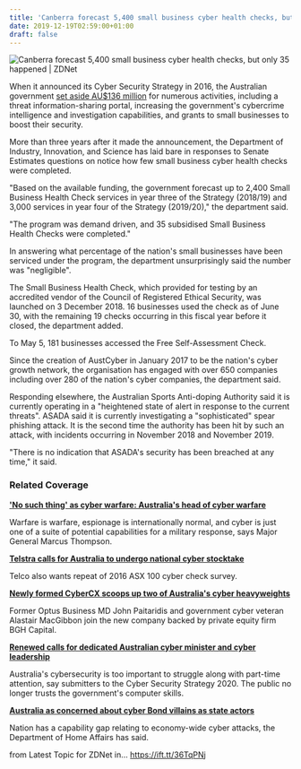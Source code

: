```yaml
---
title: 'Canberra forecast 5,400 small business cyber health checks, but only 35 happened'
date: 2019-12-19T02:59:00+01:00
draft: false
---
```


![](https://zdnet2.cbsistatic.com/hub/i/r/2019/06/26/cb39cdb6-221d-49fb-a0d5-6847b23b7b60/thumbnail/770x578/d6e094455a0c3489d22fbda8fe10bd0e/canberra-parliament-house.jpg "Canberra forecast 5,400 small business cyber health checks, but only 35 happened | ZDNet")  

When it announced its Cyber Security Strategy in 2016, the Australian government [set aside AU$136 million](https://www.zdnet.com/article/australia-to-get-cyber-minister-as-part-of-au240m-cyber-package/) for numerous activities, including a threat information-sharing portal, increasing the government's cybercrime intelligence and investigation capabilities, and grants to small businesses to boost their security.

More than three years after it made the announcement, the Department of Industry, Innovation, and Science has laid bare in responses to Senate Estimates questions on notice how few small business cyber health checks were completed.

"Based on the available funding, the government forecast up to 2,400 Small Business Health Check services in year three of the Strategy (2018/19) and 3,000 services in year four of the Strategy (2019/20)," the department said.

"The program was demand driven, and 35 subsidised Small Business Health Checks were completed."

In answering what percentage of the nation's small businesses have been serviced under the program, the department unsurprisingly said the number was "negligible".

The Small Business Health Check, which provided for testing by an accredited vendor of the Council of Registered Ethical Security, was launched on 3 December 2018. 16 businesses used the check as of June 30, with the remaining 19 checks occurring in this fiscal year before it closed, the department added.

To May 5, 181 businesses accessed the Free Self-Assessment Check.

Since the creation of AustCyber in January 2017 to be the nation's cyber growth network, the organisation has engaged with over 650 companies including over 280 of the nation's cyber companies, the department said.

Responding elsewhere, the Australian Sports Anti-doping Authority said it is currently operating in a "heightened state of alert in response to the current threats". ASADA said it is currently investigating a "sophisticated" spear phishing attack. It is the second time the authority has been hit by such an attack, with incidents occurring in November 2018 and November 2019.

"There is no indication that ASADA's security has been breached at any time," it said.

### Related Coverage

**['No such thing' as cyber warfare: Australia's head of cyber warfare](https://www.zdnet.com/article/no-such-thing-as-cyber-warfare-australias-head-of-cyber-warfare/)**

Warfare is warfare, espionage is internationally normal, and cyber is just one of a suite of potential capabilities for a military response, says Major General Marcus Thompson.

**[Telstra calls for Australia to undergo national cyber stocktake](https://www.zdnet.com/article/telstra-calls-for-australia-to-undergo-national-cyber-stocktake/)**

Telco also wants repeat of 2016 ASX 100 cyber check survey.

**[Newly formed CyberCX scoops up two of Australia's cyber heavyweights](https://www.zdnet.com/article/newly-formed-cybercx-scoops-up-two-of-australias-cyber-heavyweights/)**

Former Optus Business MD John Paitaridis and government cyber veteran Alastair MacGibbon join the new company backed by private equity firm BGH Capital.

**[Renewed calls for dedicated Australian cyber minister and cyber leadership](https://www.zdnet.com/article/renewed-calls-for-dedicated-australian-cyber-minister-and-cyber-leadership/)**

Australia's cybersecurity is too important to struggle along with part-time attention, say submitters to the Cyber Security Strategy 2020. The public no longer trusts the government's computer skills.

**[Australia as concerned about cyber Bond villains as state actors](https://www.zdnet.com/article/australia-as-concerned-about-cyber-bond-villains-as-state-actors/)**

Nation has a capability gap relating to economy-wide cyber attacks, the Department of Home Affairs has said.

  
  
from Latest Topic for ZDNet in... https://ift.tt/36TqPNj